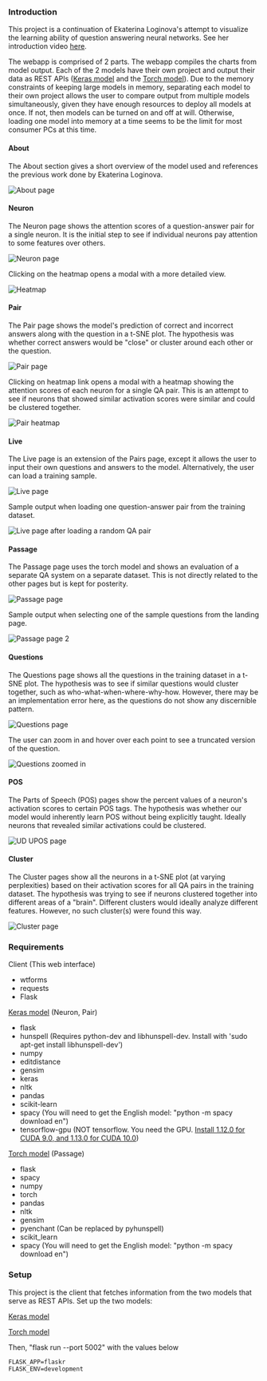 ### Introduction

This project is a continuation of Ekaterina Loginova's attempt to visualize the learning ability of question answering neural networks. See her introduction video [here](https://vimeo.com/272708264).

The webapp is comprised of 2 parts. The webapp compiles the charts from model output.
Each of the 2 models have their own project and output their data as REST APIs ([Keras model](https://github.com/dlordtemplar/keras-base-rest) and the
[Torch model](https://github.com/dlordtemplar/torch-insuranceQA-rest)). Due to the memory constraints of keeping large
models in memory, separating each model to their own project allows the user to compare output from multiple models
simultaneously, given they have enough resources to deploy all models at once. If not, then models can be turned on and 
off at will. Otherwise, loading one model into memory at a time seems to be the limit for most consumer PCs at this time.

#### About

The About section gives a short overview of the model used and references the previous work done by Ekaterina Loginova.

![About page](flaskr/static/images/about.png)


#### Neuron

The Neuron page shows the attention scores of a question-answer pair for a single neuron.
It is the initial step to see if individual neurons pay attention to some features over others.

![Neuron page](flaskr/static/images/neuron.png)

Clicking on the heatmap opens a modal with a more detailed view.

![Heatmap](flaskr/static/images/neuron2.png)


#### Pair

The Pair page shows the model's prediction of correct and incorrect answers along with the question in a t-SNE plot.
The hypothesis was whether correct answers would be "close" or cluster around each other or the question.

![Pair page](flaskr/static/images/pair.png)

Clicking on heatmap link opens a modal with a heatmap showing the attention scores of each neuron for a single QA pair.
This is an attempt to see if neurons that showed similar activation scores were similar and could be clustered together.

![Pair heatmap](flaskr/static/images/pair2.png)


#### Live

The Live page is an extension of the Pairs page, except it allows the user to input their own questions and answers
to the model. Alternatively, the user can load a training sample.

![Live page](flaskr/static/images/live.png)

Sample output when loading one question-answer pair from the training dataset.

![Live page after loading a random QA pair](flaskr/static/images/live2.png)


#### Passage

The Passage page uses the torch model and shows an evaluation of a separate QA system on a separate dataset.
This is not directly related to the other pages but is kept for posterity.

![Passage page](flaskr/static/images/passage.png)

Sample output when selecting one of the sample questions from the landing page.

![Passage page 2](flaskr/static/images/passage2.png)


#### Questions

The Questions page shows all the questions in the training dataset in a t-SNE plot. The hypothesis was to see if similar
questions would cluster together, such as who-what-when-where-why-how. However, there may be an implementation error here,
as the questions do not show any discernible pattern.

![Questions page](flaskr/static/images/questions.png)

The user can zoom in and hover over each point to see a truncated version of the question.

![Questions zoomed in](flaskr/static/images/questions2.png)


#### POS

The Parts of Speech (POS) pages show the percent values of a neuron's activation scores to certain POS tags. The hypothesis
was whether our model would inherently learn POS without being explicitly taught. Ideally neurons that revealed similar
activations could be clustered.

![UD UPOS page](flaskr/static/images/POS.png)


#### Cluster

The Cluster pages show all the neurons in a t-SNE plot (at varying perplexities) based on their activation scores for all QA pairs in the training
dataset. The hypothesis was trying to see if neurons clustered together into different areas of a "brain". Different
clusters would ideally analyze different features. However, no such cluster(s) were found this way.

![Cluster page](flaskr/static/images/cluster.png)

### Requirements

Client (This web interface)
- wtforms
- requests
- Flask

[Keras model](https://github.com/dlordtemplar/keras-base-rest) (Neuron, Pair)
- flask
- hunspell (Requires python-dev and libhunspell-dev. Install with 'sudo apt-get install libhunspell-dev')
- numpy
- editdistance
- gensim
- keras
- nltk
- pandas
- scikit-learn
- spacy (You will need to get the English model: "python -m spacy download en")
- tensorflow-gpu (NOT tensorflow. You need the GPU. [Install 1.12.0 for CUDA 9.0, and 1.13.0 for CUDA 10.0](https://www.tensorflow.org/install/source#tested_build_configurations))

[Torch model](https://github.com/dlordtemplar/torch-insuranceQA-rest) (Passage)
- flask
- spacy
- numpy
- torch
- pandas
- nltk
- gensim
- pyenchant (Can be replaced by pyhunspell)
- scikit_learn
- spacy (You will need to get the English model: "python -m spacy download en")



### Setup

This project is the client that fetches information from the two models that serve as REST APIs. Set up the two models:

[Keras model](https://github.com/dlordtemplar/keras-base-rest)

[Torch model](https://github.com/dlordtemplar/torch-insuranceQA-rest)


Then, "flask run --port 5002" with the values below

    FLASK_APP=flaskr
    FLASK_ENV=development

